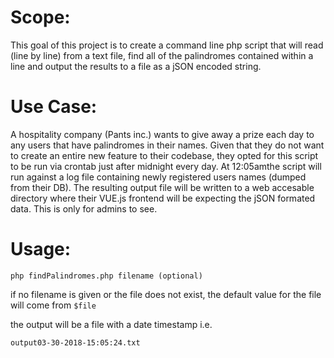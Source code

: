 # Scope: 
This goal of this project is to create a command line php script that will read (line by line) from a text file, find all of the palindromes contained within a line and output the results to a file as a jSON encoded string. 

# Use Case:
A hospitality company (Pants inc.) wants to give away a prize each day to any users that have palindromes in their names. Given that they do not want to create an entire new feature to their codebase, they opted for this script to be run via crontab just after midnight every day. At 12:05amthe script will run against a log file containing newly registered users names (dumped from their DB). The resulting output file will be written to a web accesable directory where their VUE.js frontend will be expecting the jSON formated data. This is only for admins to see.

# Usage:
`php findPalindromes.php filename (optional)`

if no filename is given or the file does not exist, the default value for the file will come from `$file`

the output will be a file with a date timestamp i.e.

`output03-30-2018-15:05:24.txt`
